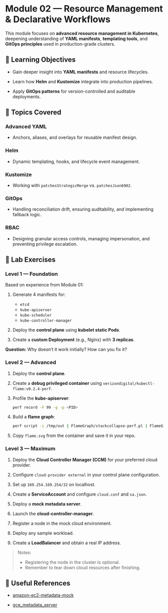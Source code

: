 # Module 02 — Resource Management & Declarative Workflows

This module focuses on **advanced resource management in Kubernetes**, deepening understanding of **YAML manifests**, **templating tools**, and **GitOps principles** used in production-grade clusters.

## 🎯 Learning Objectives

- Gain deeper insight into **YAML manifests** and resource lifecycles.

- Learn how **Helm** and **Kustomize** integrate into production pipelines.

- Apply **GitOps patterns** for version-controlled and auditable deployments.

## 🧩 Topics Covered

### Advanced YAML

- Anchors, aliases, and overlays for reusable manifest design.

### Helm

- Dynamic templating, hooks, and lifecycle event management.

### Kustomize

- Working with `patchesStrategicMerge` vs. `patchesJson6902`.

### GitOps

- Handling reconciliation drift, ensuring auditability, and implementing fallback logic.

### RBAC

- Designing granular access controls, managing impersonation, and preventing privilege escalation.

## 🧪 Lab Exercises

### Level 1 — Foundation

Based on experience from Module 01:

1. Generate 4 manifests for:
   - `etcd`
   - `kube-apiserver`
   - `kube-scheduler`
   - `kube-controller-manager`

2. Deploy the **control plane** using **kubelet static Pods**.
   
3. Create a **custom Deployment** (e.g., Nginx) with **3 replicas**.

**Question:** Why doesn’t it work initially? How can you fix it?

### Level 2 — Advanced

1. Deploy the **control plane**.

2. Create a **debug privileged container** using `verizondigital/kubectl-flame:v0.2.4-perf`.

3. Profile the **kube-apiserver**:
   ~~~bash
   perf record -F 99 -g -p <PID>
   ~~~

4. Build a **flame graph**:
   ~~~bash
   perf script -i /tmp/out | FlameGraph/stackcollapse-perf.pl | FlameGraph/flamegraph.pl > flame.svg
   ~~~

5. Copy `flame.svg` from the container and save it in your repo.

### Level 3 — Maximum

1. Deploy the **Cloud Controller Manager (CCM)** for your preferred cloud provider.

2. Configure `cloud-provider external` in your control plane configuration.

3. Set up `169.254.169.254/32` on localhost.

4. Create a **ServiceAccount** and configure `cloud.conf` and `sa.json`.

5. Deploy a **mock metadata server**.

6. Launch the **cloud-controller-manager**.

7. Register a node in the mock cloud environment.

8. Deploy any sample workload.

9. Create a **LoadBalancer** and obtain a real IP address.

> Notes:
> - Registering the node in the cluster is optional.
> - Remember to tear down cloud resources after finishing.

## 🔗 Useful References

- [amazon-ec2-metadata-mock](https://github.com/aws/amazon-ec2-metadata-mock)

- [gce_metadata_server](https://github.com/salrashid123/gce_metadata_server)
